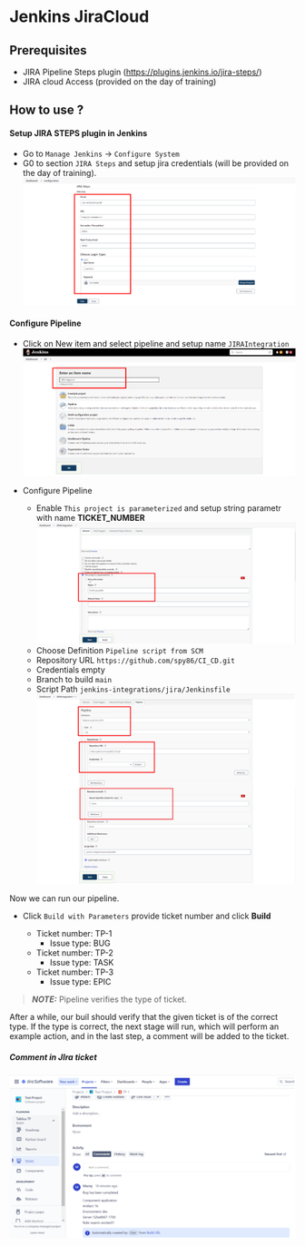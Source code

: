 # Jenkins JiraCloud

## Prerequisites
* JIRA Pipeline Steps plugin (https://plugins.jenkins.io/jira-steps/)
* JIRA cloud Access (provided on the day of training)

## How to use ?

#### Setup JIRA STEPS plugin in Jenkins
* Go to `Manage Jenkins` -> `Configure System`
* G0 to section `JIRA Steps` and setup jira credentials (will be provided on the day of training).
![alt text](/images/Jenkins30.png "")

#### Configure Pipeline
* Click on New item and select pipeline and setup name `JIRAIntegration`
![alt text](/images/Jenkins31.png "")

* Configure Pipeline
  * Enable `This project is parameterized` and setup string parametr with name **TICKET_NUMBER**
![alt text](/images/Jenkins32.png "")
  * Choose Definition `Pipeline script from SCM`
  * Repository URL `https://github.com/spy86/CI_CD.git`
  * Credentials empty
  * Branch to build `main`
  * Script Path `jenkins-integrations/jira/Jenkinsfile`
![alt text](/images/Jenkins33.png "")

Now we can run our pipeline. 

* Click `Build with Parameters` provide ticket number and click **Build**

  * Ticket number: TP-1
    * Issue type: BUG 
  * Ticket number: TP-2
    * Issue type: TASK
  * Ticket number: TP-3
    * Issue type: EPIC

> **_NOTE:_** Pipeline verifies the type of ticket.

After a while, our buil should verify that the given ticket is of the correct type. If the type is correct, the next stage will run, which will perform an example action, and in the last step, a comment will be added to the ticket.

##### Comment in JIra ticket

![alt text](/images/Jenkins34.png "")